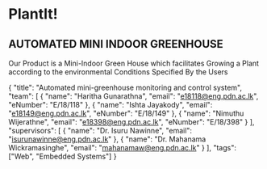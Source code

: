 # PlantIt!
## AUTOMATED MINI INDOOR GREENHOUSE
Our Product is a Mini-Indoor Green House which facilitates Growing a Plant according to the environmental Conditions Specified By the Users

{
  "title": "Automated mini-greenhouse monitoring and control system",
  "team": [
    {
      "name": "Haritha Gunarathna",
      "email": "e18118@eng.pdn.ac.lk",
      "eNumber": "E/18/118"
    },
    {
      "name": "Ishta Jayakody",
      "email": "e18149@eng.pdn.ac.lk",
      "eNumber": "E/18/149"
    },
    {
      "name": "Nimuthu Wijerathne",
      "email": "e18398@eng.pdn.ac.lk",
      "eNumber": "E/18/398"
    }
  ],
  "supervisors": [
    {
      "name": "Dr. Isuru Nawinne",
      "email": "isurunawinne@eng.pdn.ac.lk"
    },
    {
      "name": "Dr. Mahanama Wickramasinghe",
      "email": "mahanamaw@eng.pdn.ac.lk"
    }
  ],
  "tags": ["Web", "Embedded Systems"]
}
